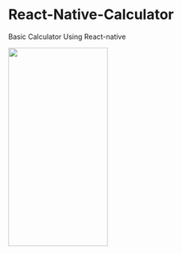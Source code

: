 # React-Native-Calculator
Basic Calculator Using React-native

<img src="https://user-images.githubusercontent.com/46760095/198566368-06f622bc-7b2b-4b30-b9bf-50f52b183f5b.png" width="200" height="400">
